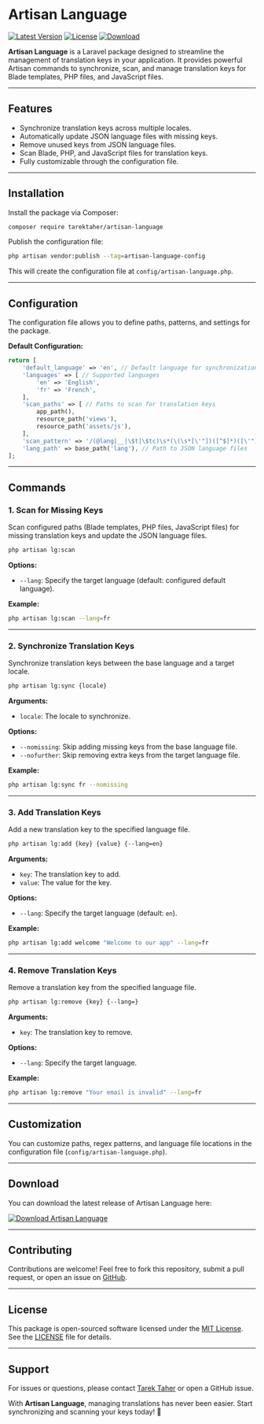 
# Artisan Language

[![Latest Version](https://img.shields.io/github/v/release/tarektaher/artisan-language?label=latest%20version)](https://github.com/tarektaher/artisan-language/releases)
[![License](https://img.shields.io/github/license/tarektaher/artisan-language)](https://github.com/tarektaher/artisan-language/blob/main/LICENSE)
[![Download](https://img.shields.io/badge/Download-Artisan%20Language-blue)](https://github.com/tarektaher/artisan-language/archive/refs/tags/v1.0.0.zip)

**Artisan Language** is a Laravel package designed to streamline the management of translation keys in your application. It provides powerful Artisan commands to synchronize, scan, and manage translation keys for Blade templates, PHP files, and JavaScript files.

---

## **Features**
- Synchronize translation keys across multiple locales.
- Automatically update JSON language files with missing keys.
- Remove unused keys from JSON language files.
- Scan Blade, PHP, and JavaScript files for translation keys.
- Fully customizable through the configuration file.

---

## **Installation**

Install the package via Composer:

```bash
composer require tarektaher/artisan-language
```

Publish the configuration file:

```bash
php artisan vendor:publish --tag=artisan-language-config
```

This will create the configuration file at `config/artisan-language.php`.

---

## **Configuration**

The configuration file allows you to define paths, patterns, and settings for the package.

**Default Configuration:**
```php
return [
    'default_language' => 'en', // Default language for synchronization
    'languages' => [ // Supported languages
        'en' => 'English',
        'fr' => 'French',
    ],
    'scan_paths' => [ // Paths to scan for translation keys
        app_path(),
        resource_path('views'),
        resource_path('assets/js'),
    ],
    'scan_pattern' => '/(@lang|__|\$t|\$tc)\s*(\(\s*[\'"])([^$]*)([\'"]+\s*(,[^\)]*)*\))/U', // Regex pattern to detect keys
    'lang_path' => base_path('lang'), // Path to JSON language files
];
```

---

## **Commands**

### **1. Scan for Missing Keys**
Scan configured paths (Blade templates, PHP files, JavaScript files) for missing translation keys and update the JSON language files.

```bash
php artisan lg:scan
```

**Options:**
- `--lang`: Specify the target language (default: configured default language).

**Example:**
```bash
php artisan lg:scan --lang=fr
```

---

### **2. Synchronize Translation Keys**
Synchronize translation keys between the base language and a target locale.

```bash
php artisan lg:sync {locale}
```

**Arguments:**
- `locale`: The locale to synchronize.

**Options:**
- `--nomissing`: Skip adding missing keys from the base language file.
- `--nofurther`: Skip removing extra keys from the target language file.

**Example:**
```bash
php artisan lg:sync fr --nomissing
```

---

### **3. Add Translation Keys**
Add a new translation key to the specified language file.

```bash
php artisan lg:add {key} {value} {--lang=en}
```

**Arguments:**
- `key`: The translation key to add.
- `value`: The value for the key.

**Options:**
- `--lang`: Specify the target language (default: `en`).

**Example:**
```bash
php artisan lg:add welcome "Welcome to our app" --lang=fr
```

---

### **4. Remove Translation Keys**
Remove a translation key from the specified language file.

```bash
php artisan lg:remove {key} {--lang=}
```

**Arguments:**
- `key`: The translation key to remove.

**Options:**
- `--lang`: Specify the target language.

**Example:**
```bash
php artisan lg:remove "Your email is invalid" --lang=fr
```

---

## **Customization**

You can customize paths, regex patterns, and language file locations in the configuration file (`config/artisan-language.php`).

---

## **Download**

You can download the latest release of Artisan Language here:

[![Download Artisan Language](https://img.shields.io/badge/Download-Artisan%20Language-blue)](https://github.com/tarektaher/artisan-language/archive/refs/tags/v1.0.0.zip)

---

## **Contributing**

Contributions are welcome! Feel free to fork this repository, submit a pull request, or open an issue on [GitHub](https://github.com/tarektaher/artisan-language/issues).

---

## **License**

This package is open-sourced software licensed under the [MIT License](https://opensource.org/licenses/MIT). See the [LICENSE](https://github.com/tarektaher/artisan-language/blob/main/LICENSE) file for details.

---

## **Support**

For issues or questions, please contact [Tarek Taher](https://github.com/tarektaher) or open a GitHub issue.

With **Artisan Language**, managing translations has never been easier. Start synchronizing and scanning your keys today! 🎉
